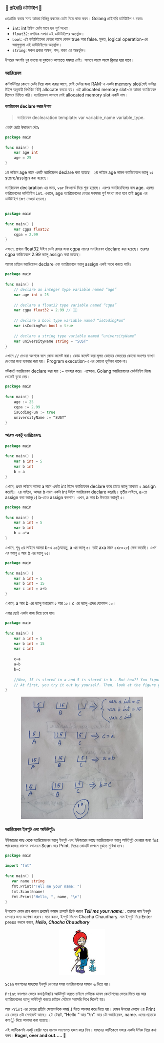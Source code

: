 ###  🔢 প্রাইমারি ডাটাটাইপ 🎨
প্রোগ্রামিং করার সময় আমরা বিভিন্ন রকমের ডেটা নিয়ে কাজ করব। Golang প্রাইমারি ডাটাটাইপ ৪ রকম:
- `int`: int টাইপ ডেটা মানে হল পুর্ণ সংখ্যা।
- `float32`: দশমিক সংখ্যা এই ডাটাটাইপের অন্তর্ভুক্ত।
- `bool`: এই ডাটাটাইপের ভেতর আসে কেবল true আর false. মূলত, logical operation-এর ভ্যালুগুলো এই ডাটাটাইপের অন্তর্ভুক্ত।
- `string`: সকল প্রকার অক্ষর, শব্দ, বাক্য এর অন্তর্ভুক্ত।

উপরের অংশটা খুব ভালো না বুঝলেও আপাতত সমস্যা নেই। সামনে আস্তে আস্তে ক্লিয়ার হয়ে যাবে।

### ভ্যারিয়েবল 

কম্পিউটারে কোনো ডেটা নিয়ে কাজ করার আগে, সেই ডেটার জন্য RAM-এ একটা memory slot(সেই ডাটার টাইপ অনুযায়ী নির্ধারিত বিট) allocate করতে হয়। এই allocated memory slot-কে আমরা ভ্যারিয়েবল হিসেবে চিহ্নিত করি। ভ্যারিয়েবল আসলে সেই allocated memory slot একটি নাম।

#### ভ্যারিয়েবল declare করার উপায়
>ভ্যারিয়েবল declearation template: var variable_name variable_type.

একটা ছোট্ট উদাহরণ দেইঃ 
```go
package main 

func main() {
    var age int
    age = 25
}
```
১ম লাইনে age নামে একটি ভ্যারিয়েবল declare করা হয়েছে। ২য় লাইনে age নামক ভ্যারিয়েবলে ভ্যালু ২৫ store/assign করা হয়েছে।

ভ্যারিয়েবল declaration এর সময়, `var` কিওয়ার্ড দিয়ে শুরু হয়েছে। এরপর ভ্যারিয়েবিলের নাম age. এরপর ভারিয়েবলের ডাটাটাইপ `int`. এখানে, age ভ্যারিয়েবলের ভেতর সবসময় পুর্ণ সংখ্যা রাখা হবে তাই age এর ডাটাটাইপ `int` দেওয়া হয়েছে।<br><br>
```go
package main 

func main() {
    var cgpa float32
    cgpa = 2.99
}
```
এখানে, প্রথমে float32 টাইপ ডেটা রাখার জন্য cgpa নামের ভ্যারিয়েবল declare করা হয়েছে। তারপর cgpa ভারিয়েবলে 2.99 ভ্যালু assign করা হয়েছে।

আমরা চাইলে ভ্যারিয়েবল declare এবং ভ্যারিয়েবলে ভ্যালু assign  একই সাথে করতে পারি।


```go
package main 

func main() {
    // declare an integer type variable named “age”
    var age int = 25

    // declare a float32 type variable named “cgpa”
    var cgpa float32 = 2.99 // 🥺😭

    // declare a bool type variable named “isCodingFun”
    var isCodingFun bool = true

    // declare a string type variable named “universityName”
    var universityName string = "SUST"
}
```

এখানে `//` দেওয়া অংশকে বলে কোড কমেন্ট করা। কোড কমেন্ট করা মূলত কোডের ভেতরের কোনো অংশের ব্যাখ্যা দেওয়ার জন্য ব্যবহার করা হয়। Program execution-এ এর কোনো ভূমিকা থাকে না।

শর্টকাটে ভ্যারিয়েবল declare করা যায় `:=` ব্যবহার করে। এক্ষেত্রে, Golang ভ্যারিয়েবলের ডেটাটাইপ নিজে থেকেই বুঝে নেয়।

```go
package main 

func main() {
    age := 25
    cgpa := 2.99
    isCodingFun := true
    universityName := “SUST”
}
``` 

### আরও একটু ভ্যারিয়েবলঃ

```go
package main 

func main() {
    var a int = 5
    var b int
    b = a
}
```
এখানে, প্রথম লাইনে আমরা a নামে একটা int টাইপ ভ্যারিয়েবল declare করে তাতে ভ্যালু আকারে ৫ assign করেছি। ২য় লাইনে, আমরা b নামে একটা int টাইপ ভ্যারিয়েবল declare করেছি। তৃতীয় লাইনে, a-তে assign করা ভ্যালু(৫) b-তেও assign করলাম। এখন, a আর b উভয়ের ভ্যালুই ৫।

```go
package main 

func main() {
    var a int = 5
    var b int
    b = a*a
}
```
এখানে, শুধু ৩য় লাইনে আমরা b-এ ২৫(যেহেতু, a এর ভ্যালু ৫। তাই axa মানে ৫x৫=২৫) সেভ করেছি। এখন এর ভ্যালু ৫ আর b এর ভ্যালু ২৫।

```go
package main 

func main() {
    var a int = 5
    var b int = 15
    var c int = a+b
}
```
এখানে, a আর b এর ভ্যালু যথাক্রমে ৫ আর ১৫। c এর ভ্যালু এদের যোগফল ২০।


এবার ছোট্ট একটা কাজ দিয়ে চলে যাব।
```go
package main 

func main() {
    var a int = 5
    var b int = 15
    var c int

    c=a
    a=b
    b=c

    //Now, 15 is stored in a and 5 is stored in b.. But how?? You figure it out
    // At first, you try it out by yourself. Then, look at the figure given below
} 
```

<div style="display: flex; justify-content: center; margin-bottom:20px;">
<img src="./explanation.jpg" alt="Flow Chart" width="400" height="400">
</div>

### ভ্যারিয়েবল ইনপুট এবং আউটপুটঃ
ইউজারের কাছ থেকে ভ্যারিয়েবলের ভ্যালু ইনপুট এবং ইউজারের কাছে ভ্যারিয়েবলের ভ্যালু আউটপুট দেওয়ার জন্য `fmt` প্যাকেজের ফাংশন যথাক্রমে Scan আর Print. নিচের কোডটি দেখলে বুঝতে সুবিধা হবে।
```go
package main

import "fmt"

func main() {
   var name string
   fmt.Print("Tell me your name: ")
   fmt.Scan(&name)
   fmt.Print("Hello, ", name, "\n")
}
```
উপরোক্ত কোড রান করলে প্রথমেই কমান্ড প্রম্পটে প্রিন্ট করবে ***Tell me your name:&nbsp;***. তারপর নাম ইনপুট নেওয়ার জন্য অপেক্ষা করবে। মনে করুন, ইনপুট দিলেন Chacha Chaudhary. নাম ইনপুট দিয়ে Enter press করলে বলবে, ***Hello, Chacha Chaudhary***

<div style="display: flex; justify-content: center; margin-bottom:20px;">
<img src="./Chacha_Chaudhary.jpg" alt="Flow Chart" width="150" height="150">
</div>

`Scan` ফাংশনের সাহায্যে ইনপুট নেওয়ার সময় ভ্যারিয়েবলের সামনে `&` দিতে হয়।

`Print` ফাংশনে ভেতর কথা(টেক্সট) আউটপুট করতে চাইলে সেটাকে ডাবল কোটেশনের ভেতর দিতে হয় আর ভ্যারিয়েবলের ভ্যালু আউটপুট করতে চাইলে সেটাকে সরাসরি লিখে দিলেই হয়।

আর `Print` এর ভেতর প্রতিটা সেগমেন্টকে কমা(,) দিতে আলাদা করে দিতে হয়।  যেমন উপরের কোডে ২য় Print এর ভেতর ৩টা সেগমেন্ট আছে। ২টা টেক্সট,  “Hello ” আর “\n”. আর ১টা ভ্যারিয়েবল, name. এদের প্রতেকে কমা(,) দিয়ে আলাদা করা হয়েছে।

এই আর্টিকেলটা একটু বোরিং মনে হলেও ভালোমত হজম করে নিন। সামনের আর্টিকেলে মজার একটা টপিক নিয়ে কথা বলব। **Roger, over and out..... 🫡**